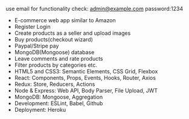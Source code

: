use email for functionality check: admin@example.com password:1234
- E-commerce web app similar to Amazon
- Register Login
- Create products as a seller and upload images
- Buy products(checkout wizard)
- Paypal/Stripe pay
- MongoDB(Mongoose) database 
- Leave comments and rate products 
- Filter products by categories etc.
- HTML5 and CSS3: Semantic Elements, CSS Grid, Flexbox
- React: Components, Props, Events, Hooks, Router, Axios
- Redux: Store, Reducers, Actions
- Node & Express: Web API, Body Parser, File Upload, JWT
- MongoDB: Mongoose, Aggregation
- Development: ESLint, Babel, Github
- Deployment: Heroku
